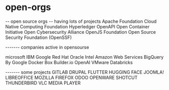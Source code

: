 # open-orgs

-- open source orgs -- having lots of projects
Apache Foundation
Cloud Native Computing Foundation
Hyperledger
OpenAPI
Open Container Initiative
Open Cybersecurity Alliance
OpenJS Foundation
Open Source Security Foundation (OpenSSF)


------- companies active in opensourse

microsoft
IBM
Google
Red Hat
Oracle
Intel
Amazon Web Services
BigQuery By Google
Docker
Box
Builder.io
OpenAI
VMware
Databricks


------- some projects
GITLAB
DRUPAL
FLUTTER
HUGGING FACE
JOOMLA!
LIBREOFFICE
MOZILLA FIREFOX
ODOO
OPENWARE
SHOTCUT
THUNDERBIRD
VLC MEDIA PLAYER 


